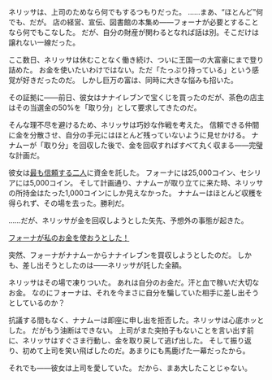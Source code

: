<!-- title: 私のお金 -->
<!-- relationship: Business -->

ネリッサは、上司のためなら何でもするつもりだった。
……まあ、“ほとんど”何でも、だが。
店の経営、宣伝、図書館の本集め――フォーナが必要とすることなら何でもこなした。
だが、自分の財産が関わるとなれば話は別。そこだけは譲れない一線だった。

ここ数日、ネリッサは休むことなく働き続け、ついに王国一の大富豪にまで登り詰めた。
お金を使いたいわけではない。ただ「たっぷり持っている」という感覚が好きだったのだ。
しかし巨万の富は、同時に大きな悩みも招いた。

その証拠に――前日、彼女はナナイレブンで宝くじを買ったのだが、茶色の店主はその当選金の50%を「取り分」として要求してきたのだ。

そんな理不尽を避けるため、ネリッサは巧妙な作戦を考えた。
信頼できる仲間に金を分散させ、自分の手元にはほとんど残っていないように見せかける。
ナナムーが「取り分」を回収した後で、金を回収すればすべて丸く収まる――完璧な計画だ。

彼女は[最も信頼する二人](https://www.youtube.com/live/qdYQ5j-0sQI?feature=shared&t=4129)に資金を託した。
フォーナには25,000コイン、セシリアには5,000コイン。
そして計画通り、ナナムーが取り立てに来た時、ネリッサの所持金はたった1,000コインにしか見えなかった。
ナナムーはほとんど収穫を得られず、その場を去った。勝利だ。

……だが、ネリッサが金を回収しようとした矢先、予想外の事態が起きた。

[フォーナが私のお金を使おうとした！](#embed:https://www.youtube.com/live/qdYQ5j-0sQI?feature=shared&t=5037)

突然、フォーナがナナムーからナナイレブンを買収しようとしたのだ。
しかも、差し出そうとしたのは――ネリッサが託した全額。

ネリッサはその場で凍りついた。
あれは自分のお金だ。汗と血で稼いだ大切なお金。
なのにフォーナは、それを今まさに自分を騙していた相手に差し出そうとしているのか？

抗議する間もなく、ナナムーは即座に申し出を拒否した。ネリッサは心底ホッとした。
だがもう油断はできない。
上司がまた突拍子もないことを言い出す前に、ネリッサはすぐさま行動し、金を取り戻して逃げ出した。
そして振り返り、初めて上司を笑い飛ばしたのだ。あまりにも馬鹿げた一幕だったから。

それでも――彼女は上司を愛していた。
だから、まあ大したことじゃない。